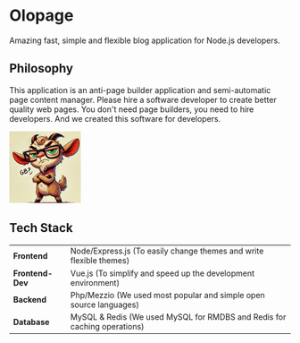 
# Olopage

Amazing fast, simple and flexible blog application for Node.js developers.

## Philosophy

This application is an anti-page builder application and semi-automatic page content manager. Please hire a software developer to create better quality web pages. You don't need page builders, you need to hire developers. And we created this software for developers.

<img src="goat.webp" width="128"/>

## Tech Stack

<table>
	<tbody>
		<tr>
			<td><b>Frontend</b></td>
			<td>Node/Express.js (To easily change themes and write flexible themes)</td>
		</tr>
		<tr>
			<td><b>Frontend-Dev</b></td>
			<td>Vue.js (To simplify and speed up the development environment)</td>
		</tr>
		<tr>
			<td><b>Backend</b></td>
			<td>Php/Mezzio (We used most popular and simple open source languages)</td>
		</tr>
		<tr>
			<td><b>Database</b></td>
			<td>MySQL & Redis (We used MySQL for RMDBS and Redis for caching operations)</td>
		</tr>
	</tbody>
</table>